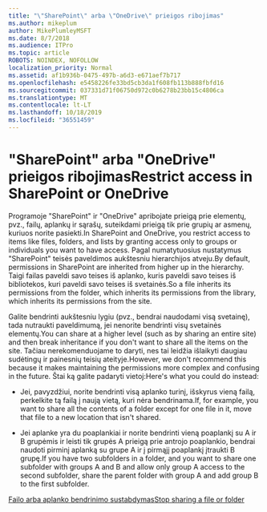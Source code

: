 ```yaml
---
title: "\"SharePoint\" arba \"OneDrive\" prieigos ribojimas"
ms.author: mikeplum
author: MikePlumleyMSFT
ms.date: 8/7/2018
ms.audience: ITPro
ms.topic: article
ROBOTS: NOINDEX, NOFOLLOW
localization_priority: Normal
ms.assetid: af1b936b-0475-497b-a6d3-e671aef7b717
ms.openlocfilehash: e5458226fe33bd5cb3da1f608fb113b888fbfd16
ms.sourcegitcommit: 037331d71f06750d972c0b6278b23bb15c4806ca
ms.translationtype: MT
ms.contentlocale: lt-LT
ms.lasthandoff: 10/18/2019
ms.locfileid: "36551459"
---
```

# <a name="restrict-access-in-sharepoint-or-onedrive"></a><span data-ttu-id="dc2eb-102">"SharePoint" arba "OneDrive" prieigos ribojimas</span><span class="sxs-lookup"><span data-stu-id="dc2eb-102">Restrict access in SharePoint or OneDrive</span></span>

<span data-ttu-id="dc2eb-103">Programoje "SharePoint" ir "OneDrive" apribojate prieigą prie elementų, pvz., failų, aplankų ir sąrašų, suteikdami prieigą tik prie grupių ar asmenų, kuriuos norite pasiekti.</span><span class="sxs-lookup"><span data-stu-id="dc2eb-103">In SharePoint and OneDrive, you restrict access to items like files, folders, and lists by granting access only to groups or individuals you want to have access.</span></span> <span data-ttu-id="dc2eb-104">Pagal numatytuosius nustatymus "SharePoint" teisės paveldimos aukštesniu hierarchijos atveju.</span><span class="sxs-lookup"><span data-stu-id="dc2eb-104">By default, permissions in SharePoint are inherited from higher up in the hierarchy.</span></span> <span data-ttu-id="dc2eb-105">Taigi failas paveldi savo teises iš aplanko, kuris paveldi savo teises iš bibliotekos, kuri paveldi savo teises iš svetainės.</span><span class="sxs-lookup"><span data-stu-id="dc2eb-105">So a file inherits its permissions from the folder, which inherits its permissions from the library, which inherits its permissions from the site.</span></span>
  
<span data-ttu-id="dc2eb-106">Galite bendrinti aukštesniu lygiu (pvz., bendrai naudodami visą svetainę), tada nutraukti paveldimumą, jei nenorite bendrinti visų svetainės elementų.</span><span class="sxs-lookup"><span data-stu-id="dc2eb-106">You can share at a higher level (such as by sharing an entire site) and then break inheritance if you don't want to share all the items on the site.</span></span> <span data-ttu-id="dc2eb-107">Tačiau nerekomenduojame to daryti, nes tai leidžia išlaikyti daugiau sudėtingų ir painesnių teisių ateityje.</span><span class="sxs-lookup"><span data-stu-id="dc2eb-107">However, we don't recommend this because it makes maintaining the permissions more complex and confusing in the future.</span></span> <span data-ttu-id="dc2eb-108">Štai ką galite padaryti vietoj:</span><span class="sxs-lookup"><span data-stu-id="dc2eb-108">Here's what you could do instead:</span></span>
  
- <span data-ttu-id="dc2eb-109">Jei, pavyzdžiui, norite bendrinti visą aplanko turinį, išskyrus vieną failą, perkelkite tą failą į naują vietą, kuri nėra bendrinama.</span><span class="sxs-lookup"><span data-stu-id="dc2eb-109">If, for example, you want to share all the contents of a folder except for one file in it, move that file to a new location that isn't shared.</span></span>
    
- <span data-ttu-id="dc2eb-110">Jei aplanke yra du poaplankiai ir norite bendrinti vieną poaplankį su A ir B grupėmis ir leisti tik grupės A prieigą prie antrojo poaplankio, bendrai naudoti pirminį aplanką su grupe A ir į pirmąjį poaplankį įtraukti B grupę.</span><span class="sxs-lookup"><span data-stu-id="dc2eb-110">If you have two subfolders in a folder, and you want to share one subfolder with groups A and B and allow only group A access to the second subfolder, share the parent folder with group A and add group B to the first subfolder.</span></span>
    
[<span data-ttu-id="dc2eb-111">Failo arba aplanko bendrinimo sustabdymas</span><span class="sxs-lookup"><span data-stu-id="dc2eb-111">Stop sharing a file or folder </span></span>](https://go.microsoft.com/fwlink/?linkid=2008861)
  

